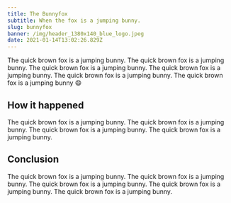 ```yaml
---
title: The Bunnyfox
subtitle: When the fox is a jumping bunny.
slug: bunnyfox
banner: /img/header_1380x140_blue_logo.jpeg
date: 2021-01-14T13:02:26.829Z
---
```

The quick brown fox is a jumping bunny. The quick brown fox is a jumping bunny. The quick brown fox is a jumping bunny. The quick brown fox is a jumping bunny. The quick brown fox is a jumping bunny. The quick brown fox is a jumping bunny :smile:
<!--more-->

## How it happened

The quick brown fox is a jumping bunny. The quick brown fox is a jumping bunny. The quick brown fox is a jumping bunny. The quick brown fox is a jumping bunny.

## Conclusion

The quick brown fox is a jumping bunny. The quick brown fox is a jumping bunny. The quick brown fox is a jumping bunny. The quick brown fox is a jumping bunny. The quick brown fox is a jumping bunny.

